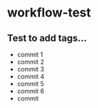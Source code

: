 # workflow-test

## Test to add tags...

- commit 1
- commit 2
- commit 3
- commit 4
- commit 5
- commit 6
- commit 